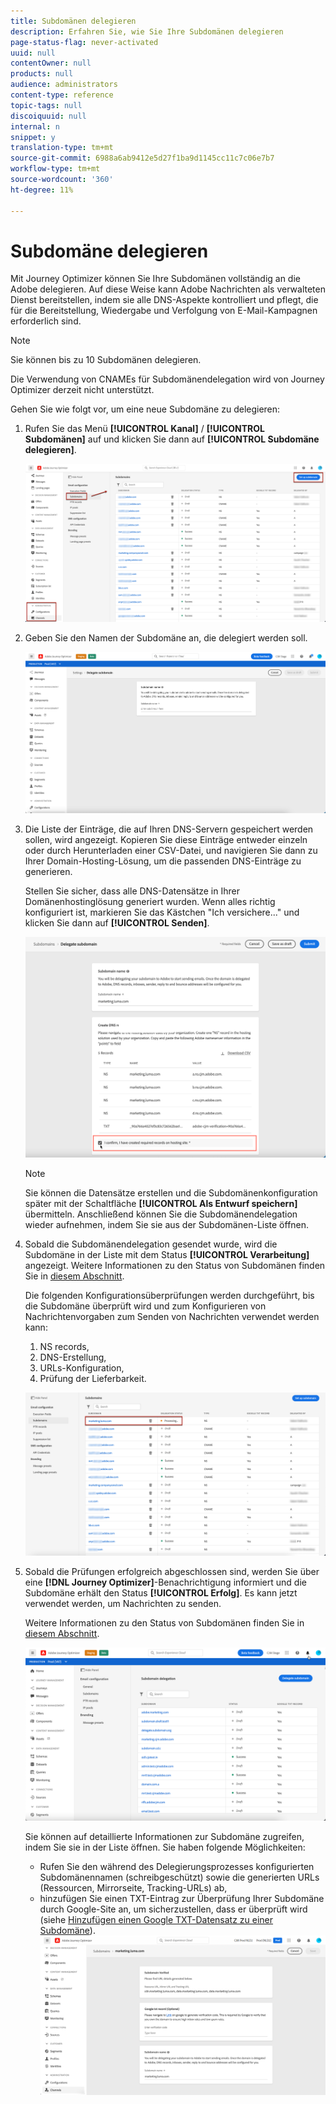 ```yaml
---
title: Subdomänen delegieren
description: Erfahren Sie, wie Sie Ihre Subdomänen delegieren
page-status-flag: never-activated
uuid: null
contentOwner: null
products: null
audience: administrators
content-type: reference
topic-tags: null
discoiquuid: null
internal: n
snippet: y
translation-type: tm+mt
source-git-commit: 6988a6ab9412e5d27f1ba9d1145cc11c7c06e7b7
workflow-type: tm+mt
source-wordcount: '360'
ht-degree: 11%

---
```



# Subdomäne delegieren

Mit Journey Optimizer können Sie Ihre Subdomänen vollständig an die Adobe delegieren. Auf diese Weise kann Adobe Nachrichten als verwalteten Dienst bereitstellen, indem sie alle DNS-Aspekte kontrolliert und pflegt, die für die Bereitstellung, Wiedergabe und Verfolgung von E-Mail-Kampagnen erforderlich sind.

>[!NOTE]
>
>Sie können bis zu 10 Subdomänen delegieren.
>
>Die Verwendung von CNAMEs für Subdomänendelegation wird von Journey Optimizer derzeit nicht unterstützt.

Gehen Sie wie folgt vor, um eine neue Subdomäne zu delegieren:

1. Rufen Sie das Menü **[!UICONTROL Kanal]** / **[!UICONTROL Subdomänen]** auf und klicken Sie dann auf **[!UICONTROL Subdomäne delegieren]**.

   ![](../assets/subdomain-delegate.png)

1. Geben Sie den Namen der Subdomäne an, die delegiert werden soll.

   ![](../assets/subdomain-name.png)

1. Die Liste der Einträge, die auf Ihren DNS-Servern gespeichert werden sollen, wird angezeigt. Kopieren Sie diese Einträge entweder einzeln oder durch Herunterladen einer CSV-Datei, und navigieren Sie dann zu Ihrer Domain-Hosting-Lösung, um die passenden DNS-Einträge zu generieren.

   Stellen Sie sicher, dass alle DNS-Datensätze in Ihrer Domänenhostinglösung generiert wurden. Wenn alles richtig konfiguriert ist, markieren Sie das Kästchen &quot;Ich versichere...&quot; und klicken Sie dann auf **[!UICONTROL Senden]**.

   ![](../assets/subdomain-submit.png)

   >[!NOTE]
   >
   >Sie können die Datensätze erstellen und die Subdomänenkonfiguration später mit der Schaltfläche **[!UICONTROL Als Entwurf speichern]** übermitteln. Anschließend können Sie die Subdomänendelegation wieder aufnehmen, indem Sie sie aus der Subdomänen-Liste öffnen.

1. Sobald die Subdomänendelegation gesendet wurde, wird die Subdomäne in der Liste mit dem Status **[!UICONTROL Verarbeitung]** angezeigt. Weitere Informationen zu den Status von Subdomänen finden Sie in [diesem Abschnitt](access-subdomains.md).

   Die folgenden Konfigurationsüberprüfungen werden durchgeführt, bis die Subdomäne überprüft wird und zum Konfigurieren von Nachrichtenvorgaben zum Senden von Nachrichten verwendet werden kann:

   1. NS records,
   1. DNS-Erstellung,
   1. URLs-Konfiguration,
   1. Prüfung der Lieferbarkeit.

   ![](../assets/subdomain-processing.png)

1. Sobald die Prüfungen erfolgreich abgeschlossen sind, werden Sie über eine **[!DNL Journey Optimizer]**-Benachrichtigung informiert und die Subdomäne erhält den Status **[!UICONTROL Erfolg]**. Es kann jetzt verwendet werden, um Nachrichten zu senden.

   Weitere Informationen zu den Status von Subdomänen finden Sie in [diesem Abschnitt](access-subdomains.md).

   ![](../assets/subdomain-notification.png)

   Sie können auf detaillierte Informationen zur Subdomäne zugreifen, indem Sie sie in der Liste öffnen. Sie haben folgende Möglichkeiten:

   * Rufen Sie den während des Delegierungsprozesses konfigurierten Subdomänennamen (schreibgeschützt) sowie die generierten URLs (Ressourcen, Mirrorseite, Tracking-URLs) ab,
   * hinzufügen Sie einen TXT-Eintrag zur Überprüfung Ihrer Subdomäne durch Google-Site an, um sicherzustellen, dass er überprüft wird (siehe [Hinzufügen einen Google TXT-Datensatz zu einer Subdomäne](google-txt.md)).
   ![](../assets/subdomain-delegated.png)
